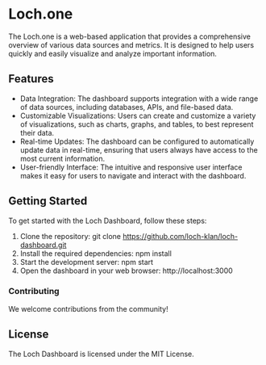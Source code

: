 # Loch.one 

The Loch.one is a web-based application that provides a comprehensive overview of various data sources and metrics. It is designed to help users quickly and easily visualize and analyze important information.

## Features

- Data Integration: The dashboard supports integration with a wide range of data sources, including databases, APIs, and file-based data.
- Customizable Visualizations: Users can create and customize a variety of visualizations, such as charts, graphs, and tables, to best represent their data.
- Real-time Updates: The dashboard can be configured to automatically update data in real-time, ensuring that users always have access to the most current information.
- User-friendly Interface: The intuitive and responsive user interface makes it easy for users to navigate and interact with the dashboard.

## Getting Started

To get started with the Loch Dashboard, follow these steps:
1. Clone the repository: git clone https://github.com/loch-klan/loch-dashboard.git
2. Install the required dependencies: npm install
3. Start the development server: npm start
4. Open the dashboard in your web browser: http://localhost:3000


### Contributing
We welcome contributions from the community! 

## License

The Loch Dashboard is licensed under the MIT License.


